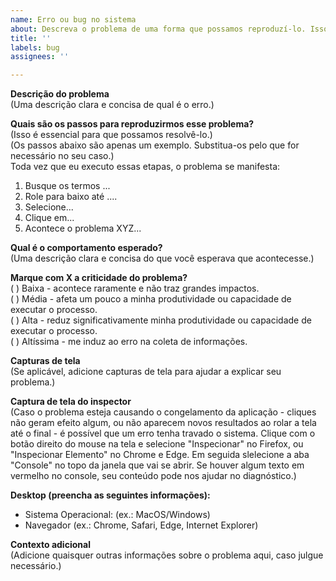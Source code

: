 ```yaml
---
name: Erro ou bug no sistema
about: Descreva o problema de uma forma que possamos reproduzí-lo. Isso é essencial para encontrarmos a solução.
title: ''
labels: bug
assignees: ''

---
```

**Descrição do problema**  
(Uma descrição clara e concisa de qual é o erro.)

**Quais são os passos para reproduzirmos esse problema?**  
(Isso é essencial para que possamos resolvê-lo.)  
(Os passos abaixo são apenas um exemplo. Substitua-os pelo que for necessário no seu caso.)  
Toda vez que eu executo essas etapas, o problema se manifesta:  
1. Busque os termos ...  
2. Role para baixo até ....  
3. Selecione...  
4. Clique em...  
5. Acontece o problema XYZ...  

**Qual é o comportamento esperado?**  
(Uma descrição clara e concisa do que você esperava que acontecesse.)

**Marque com X a criticidade do problema?**  
( ) Baixa - acontece raramente e não traz grandes impactos.  
( ) Média - afeta um pouco a minha produtividade ou capacidade de executar o processo.  
( ) Alta - reduz significativamente minha produtividade ou capacidade de executar o processo.  
( ) Altíssima - me induz ao erro na coleta de informações.  

**Capturas de tela**  
(Se aplicável, adicione capturas de tela para ajudar a explicar seu problema.)

**Captura de tela do inspector**  
(Caso o problema esteja causando o congelamento da aplicação - cliques não geram efeito algum, ou não aparecem novos resultados ao rolar a tela até o final - é possível que um erro tenha travado o sistema. Clique com o botão direito do mouse na tela e selecione "Inspecionar" no Firefox, ou "Inspecionar Elemento" no Chrome e Edge. Em seguida slelecione a aba "Console" no topo da janela que vai se abrir. Se houver algum texto em vermelho no console, seu conteúdo pode nos ajudar no diagnóstico.)

**Desktop (preencha as seguintes informações):**  
  - Sistema Operacional: (ex.: MacOS/Windows)  
  - Navegador (ex.: Chrome, Safari, Edge, Internet Explorer)  

**Contexto adicional**  
(Adicione quaisquer outras informações sobre o problema aqui, caso julgue necessário.)
